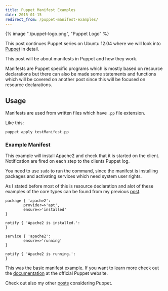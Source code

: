 ```yaml
---
title: Puppet Manifest Examples
date: 2015-01-15
redirect_from: /puppet-manifest-examples/
---
```


{% image "./puppet-logo.png", "Puppet Logo" %}

This post continues Puppet series on Ubuntu 12.04 where we will look into [Puppet](http://puppetlabs.com/) in detail.

This post will be about manifests in Puppet and how they work.

Manifests are Puppet specific programs which is mostly based on resource declarations but there can also be made some statements and functions which will be covered on another post since this will be focused on resource declarations.  

Usage
-----

Manifests are used from written files which have `.pp` file extension.

Like this:

```
puppet apply testManifest.pp
```

### Example Manifest

This example will install Apache2 and check that it is started on the client. Notification are fired on each step to the clients Puppet log.

You need to use `sudo` to run the command, since the manifest is installing packages and activating services which need system user rights.

As I stated before most of this is resource declaration and alot of these examples of the core types can be found from my previous [post](https://www.lennu.net/2012/11/01/puppet-resource-examples/).

```
package { 'apache2':
        provider=>'apt',
        ensure=>'installed'
}
 
notify { 'Apache2 is installed.':
}
 
service { 'apache2':
        ensure=>'running'
}
 
notify { 'Apache2 is running.':
}
```

This was the basic manifest example. If you want to learn more check out the [documentation](http://docs.puppetlabs.com/) at the official Puppet website.

Check out also my other [posts](https://www.lennu.net/categories/puppet/) considering Puppet.